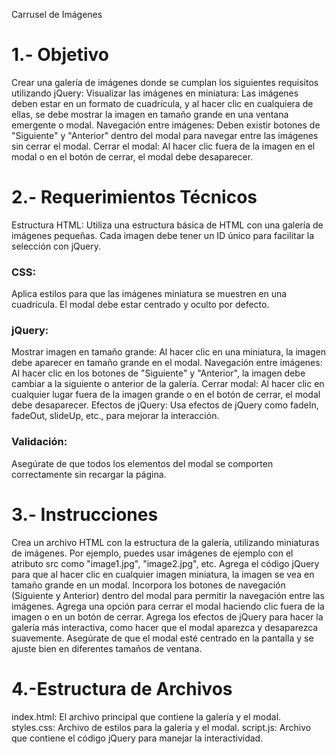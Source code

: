 Carrusel de Imágenes

# 1.- Objetivo
Crear una galería de imágenes donde se cumplan los siguientes requisitos utilizando jQuery:
Visualizar las imágenes en miniatura: Las imágenes deben estar en un formato de cuadrícula, y al hacer clic en cualquiera de ellas, se debe mostrar la imagen en tamaño grande en una ventana emergente o modal.
Navegación entre imágenes: Deben existir botones de "Siguiente" y "Anterior" dentro del modal para navegar entre las imágenes sin cerrar el modal.
Cerrar el modal: Al hacer clic fuera de la imagen en el modal o en el botón de cerrar, el modal debe desaparecer.


# 2.- Requerimientos Técnicos
Estructura HTML:
Utiliza una estructura básica de HTML con una galería de imágenes pequeñas.
Cada imagen debe tener un ID único para facilitar la selección con jQuery.

### CSS:
Aplica estilos para que las imágenes miniatura se muestren en una cuadrícula.
El modal debe estar centrado y oculto por defecto.

### jQuery:
Mostrar imagen en tamaño grande: Al hacer clic en una miniatura, la imagen debe aparecer en tamaño grande en el modal.
Navegación entre imágenes: Al hacer clic en los botones de "Siguiente" y "Anterior", la imagen debe cambiar a la siguiente o anterior de la galería.
Cerrar modal: Al hacer clic en cualquier lugar fuera de la imagen grande o en el botón de cerrar, el modal debe desaparecer.
Efectos de jQuery: Usa efectos de jQuery como fadeIn, fadeOut, slideUp, etc., para mejorar la interacción.

### Validación:
Asegúrate de que todos los elementos del modal se comporten correctamente sin recargar la página.


# 3.- Instrucciones
Crea un archivo HTML con la estructura de la galería, utilizando miniaturas de imágenes. Por ejemplo, puedes usar imágenes de ejemplo con el atributo src como "image1.jpg", "image2.jpg", etc.
Agrega el código jQuery para que al hacer clic en cualquier imagen miniatura, la imagen se vea en tamaño grande en un modal.
Incorpora los botones de navegación (Siguiente y Anterior) dentro del modal para permitir la navegación entre las imágenes.
Agrega una opción para cerrar el modal haciendo clic fuera de la imagen o en un botón de cerrar.
Agrega los efectos de jQuery para hacer la galería más interactiva, como hacer que el modal aparezca y desaparezca suavemente.
Asegúrate de que el modal esté centrado en la pantalla y se ajuste bien en diferentes tamaños de ventana.


# 4.-Estructura de Archivos
index.html: El archivo principal que contiene la galería y el modal.
styles.css: Archivo de estilos para la galería y el modal.
script.js: Archivo que contiene el código jQuery para manejar la interactividad.
